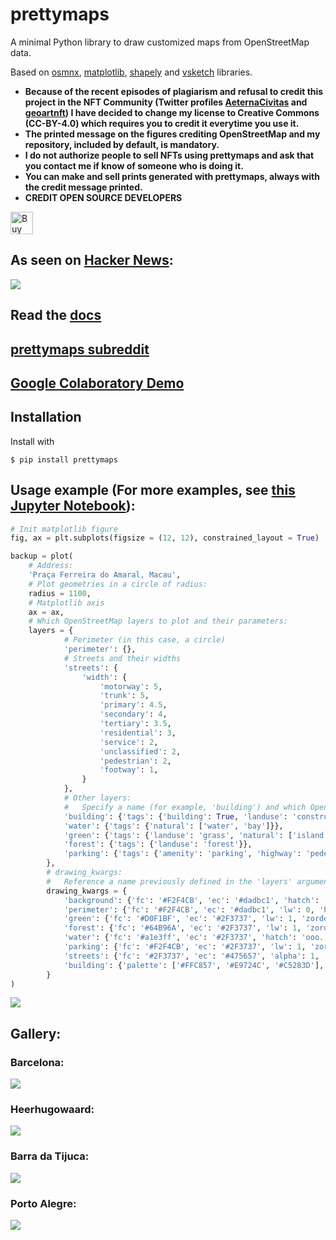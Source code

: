 # prettymaps

A minimal Python library to draw customized maps from OpenStreetMap data.

Based on [osmnx](https://github.com/gboeing/osmnx), [matplotlib](https://matplotlib.org/), [shapely](https://shapely.readthedocs.io/en/stable/index.html) and [vsketch](https://github.com/abey79/vsketch) libraries.

- **Because of the recent episodes of plagiarism and refusal to credit this project in the NFT Community (Twitter profiles [AeternaCivitas](https://twitter.com/AeternaCivitas) and [geoartnft](twitter.com/geoartnft)) I have decided to change my license to Creative Commons (CC-BY-4.0) which requires you to credit it everytime you use it.**
- **The printed message on the figures crediting OpenStreetMap and my repository, included by default, is mandatory.**
- **I do not authorize people to sell NFTs using prettymaps and ask that you contact me if know of someone who is doing it.**
- **You can make and sell prints generated with prettymaps, always with the credit message printed.**
- **CREDIT OPEN SOURCE DEVELOPERS**

<a href='https://ko-fi.com/marceloprates_' target='_blank'><img height='36' style='border:0px;height:36px;' src='https://cdn.ko-fi.com/cdn/kofi1.png?v=3' border='0' alt='Buy Me a Coffee at ko-fi.com' /></a>

## As seen on [Hacker News](https://web.archive.org/web/20210825160918/https://news.ycombinator.com/news):
![](prints/hackernews-prettymaps.png)

## Read the [docs](https://prettymaps.readthedocs.io/en/latest/prettymaps.html#module-prettymaps)

## [prettymaps subreddit](https://www.reddit.com/r/prettymaps_/)
## [Google Colaboratory Demo](https://colab.research.google.com/github/marceloprates/prettymaps/blob/master/notebooks/examples.ipynb)

## Installation

Install with

```
$ pip install prettymaps
```

## Usage example (For more examples, see [this Jupyter Notebook](https://nbviewer.jupyter.org/github/marceloprates/prettymaps/blob/main/notebooks/examples.ipynb)):

```python
# Init matplotlib figure
fig, ax = plt.subplots(figsize = (12, 12), constrained_layout = True)

backup = plot(
    # Address:
    'Praça Ferreira do Amaral, Macau',
    # Plot geometries in a circle of radius:
    radius = 1100,
    # Matplotlib axis
    ax = ax,
    # Which OpenStreetMap layers to plot and their parameters:
    layers = {
            # Perimeter (in this case, a circle)
            'perimeter': {},
            # Streets and their widths
            'streets': {
                'width': {
                    'motorway': 5,
                    'trunk': 5,
                    'primary': 4.5,
                    'secondary': 4,
                    'tertiary': 3.5,
                    'residential': 3,
                    'service': 2,
                    'unclassified': 2,
                    'pedestrian': 2,
                    'footway': 1,
                }
            },
            # Other layers:
            #   Specify a name (for example, 'building') and which OpenStreetMap tags to fetch
            'building': {'tags': {'building': True, 'landuse': 'construction'}, 'union': False},
            'water': {'tags': {'natural': ['water', 'bay']}},
            'green': {'tags': {'landuse': 'grass', 'natural': ['island', 'wood'], 'leisure': 'park'}},
            'forest': {'tags': {'landuse': 'forest'}},
            'parking': {'tags': {'amenity': 'parking', 'highway': 'pedestrian', 'man_made': 'pier'}}
        },
        # drawing_kwargs:
        #   Reference a name previously defined in the 'layers' argument and specify matplotlib parameters to draw it
        drawing_kwargs = {
            'background': {'fc': '#F2F4CB', 'ec': '#dadbc1', 'hatch': 'ooo...', 'zorder': -1},
            'perimeter': {'fc': '#F2F4CB', 'ec': '#dadbc1', 'lw': 0, 'hatch': 'ooo...',  'zorder': 0},
            'green': {'fc': '#D0F1BF', 'ec': '#2F3737', 'lw': 1, 'zorder': 1},
            'forest': {'fc': '#64B96A', 'ec': '#2F3737', 'lw': 1, 'zorder': 1},
            'water': {'fc': '#a1e3ff', 'ec': '#2F3737', 'hatch': 'ooo...', 'hatch_c': '#85c9e6', 'lw': 1, 'zorder': 2},
            'parking': {'fc': '#F2F4CB', 'ec': '#2F3737', 'lw': 1, 'zorder': 3},
            'streets': {'fc': '#2F3737', 'ec': '#475657', 'alpha': 1, 'lw': 0, 'zorder': 3},
            'building': {'palette': ['#FFC857', '#E9724C', '#C5283D'], 'ec': '#2F3737', 'lw': .5, 'zorder': 4},
        }
)
```

![](prints/macao.png)

## Gallery:

### Barcelona:
![](prints/barcelona.png)
### Heerhugowaard:
![](prints/heerhugowaard.png)
### Barra da Tijuca:
![](prints/tijuca.png)
### Porto Alegre:
![](prints/bomfim-farroupilha-cidadebaixa.png)
